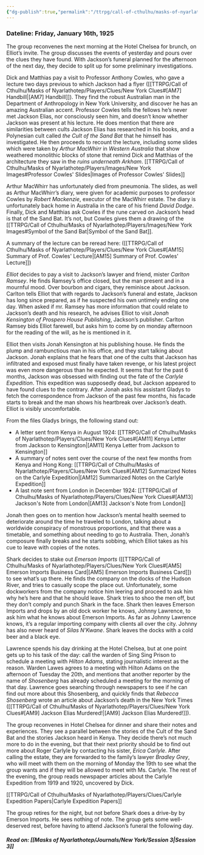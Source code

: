 ```yaml
---
{"dg-publish":true,"permalink":"/ttrpg/call-of-cthulhu/masks-of-nyarlathotep/players/journals/new-york/session-2/","tags":["TTRPG/Games/MoN"]}
---
```


### Dateline: Friday, January 16th, 1925
The group reconvenes the next morning at the Hotel Chelsea for brunch, on Elliot’s invite. The group discusses the events of yesterday and pours over the clues they have found. With Jackson’s funeral planned for the afternoon of the next day, they decide to split up for some preliminary investigations.

Dick and Matthias pay a visit to Professor Anthony Cowles, who gave a lecture two days previous to which Jackson had a flyer ([[TTRPG/Call of Cthulhu/Masks of Nyarlathotep/Players/Clues/New York Clues#[AM7] Handbill\|[AM7] Handbill]]). They find the robust Australian man in the Department of Anthropology in New York University, and discover he has an amazing Australian accent. Professor Cowles tells the fellows he’s never met Jackson Elias, nor consciously seen him, and doesn’t know whether Jackson was present at his lecture. He does mention that there are similarities between cults Jackson Elias has researched in his books, and a Polynesian cult called *the Cult of the Sand Bat* that he himself has investigated. He then proceeds to recount the lecture, including some slides which were taken by *Arthur MacWhirr* in *Western Australia* that show weathered monolithic blocks of stone that remind Dick and Matthias of the architecture they saw in the *ruins underneath Arkham*. 
[[TTRPG/Call of Cthulhu/Masks of Nyarlathotep/Players/Images/New York Images#Professor Cowles' Slides\|Images of Professor Cowles' Slides]]

Arthur MacWhirr has unfortunately died from pneumonia. The slides, as well as Arthur MacWhirr’s diary, were given for academic purposes to professor Cowles by *Robert Mackenzie*, executor of the MacWhirr estate. The diary is unfortunately back home in Australia in the care of his friend *David Dodge*. Finally, Dick and Matthias ask Cowles if the rune carved on Jackson’s head is that of the Sand Bat. It’s not, but Cowles gives them a drawing of the [[TTRPG/Call of Cthulhu/Masks of Nyarlathotep/Players/Images/New York Images#Symbol of the Sand Bat\|Symbol of the Sand Bat]].

A summary of the lecture can be reread here: ([[TTRPG/Call of Cthulhu/Masks of Nyarlathotep/Players/Clues/New York Clues#[AM15] Summary of Prof. Cowles' Lecture\|[AM15] Summary of Prof. Cowles' Lecture]])

*Elliot* decides to pay a visit to Jackson’s lawyer and friend, mister *Carlton Ramsey*. He finds Ramsey’s office closed, but the man present and in a mournful mood. Over bourbon and cigars, they reminisce about Jackson. Carlton tells Elliot that with regards to Jackson’s funeral and estate, Jackson has long since prepared, as if he suspected his own untimely ending one day. When asked if mr. Ramsey has more information that could relate to Jackson’s death and his research, he advises Elliot to visit *Jonah Kensington of Prospero House Publishing*, Jackson’s publisher. Carlton Ramsey bids Elliot farewell, but asks him to come by on monday afternoon for the reading of the will, as he is mentioned in it.

Elliot then visits Jonah Kensington at his publishing house. He finds the plump and rambunctious man in his office, and they start talking about Jackson. Jonah explains that he fears that one of the cults that Jackson has infiltrated and exposed must finally have taken revenge, or his latest project was even more dangerous than he expected. It seems that for the past 6 months, Jackson was obsessed with finding out the fate of the *Carlyle Expedition*. This expedition was supposedly dead, but Jackson appeared to have found clues to the contrary. After Jonah asks his assistant Gladys to fetch the correspondence from Jackson of the past few months, his facade starts to break and the man shows his heartbreak over Jackson’s death. Elliot is visibly uncomfortable.

From the files Gladys brings, the following stand out:
- A letter sent from Kenya in August 1924: [[TTRPG/Call of Cthulhu/Masks of Nyarlathotep/Players/Clues/New York Clues#[AM11] Kenya Letter from Jackson to Kensington\|[AM11] Kenya Letter from Jackson to Kensington]]
- A summary of notes sent over the course of the next few months from Kenya and Hong Kong: [[TTRPG/Call of Cthulhu/Masks of Nyarlathotep/Players/Clues/New York Clues#[AM12] Summarized Notes on the Carlyle Expedition\|[AM12] Summarized Notes on the Carlyle Expedition]]
- A last note sent from London in December 1924: [[TTRPG/Call of Cthulhu/Masks of Nyarlathotep/Players/Clues/New York Clues#[AM13] Jackson's Note from London\|[AM13] Jackson's Note from London]]

Jonah then goes on to mention how Jackson’s mental health seemed to deteriorate around the time he traveled to London, talking about a worldwide conspiracy of monstrous proportions, and that there was a timetable, and something about needing to go to Australia. Then, Jonah’s composure finally breaks and he starts sobbing, which Elliot takes as his cue to leave with copies of the notes.

Shark decides to stake out *Emerson Imports* ([[TTRPG/Call of Cthulhu/Masks of Nyarlathotep/Players/Clues/New York Clues#[AM5] Emerson Imports Business Card\|[AM5] Emerson Imports Business Card]]) to see what’s up there. He finds the company on the docks of the Hudson River, and tries to casually scope the place out. Unfortunately, some dockworkers from the company notice him leering and proceed to ask him why he’s here and that he should leave. Shark tries to shoo the men off, but they don’t comply and punch Shark in the face. Shark then leaves Emerson Imports and drops by an old dock worker he knows, Johnny Lawrence, to ask him what he knows about Emerson Imports. As far as Johnny Lawrence knows, it’s a regular importing company with clients all over the city. Johnny has also never heard of *Silas N’Kwane*. Shark leaves the docks with a cold beer and a black eye.

Lawrence spends his day drinking at the Hotel Chelsea, but at one point gets up to his task of the day: call the warden of Sing Sing Prison to schedule a meeting with *Hilton Adams*, stating journalistic interest as the reason. Warden Lawes agrees to a meeting with Hilton Adams on the afternoon of Tuesday the 20th, and mentions that another reporter by the name of *Shosenberg* has already scheduled a meeting for the morning of that day. Lawrence goes searching through newspapers to see if he can find out more about this Shosenberg, and quickly finds that *Rebecca Shosenberg* wrote an article about Jackson’s death in the New York Times ([[TTRPG/Call of Cthulhu/Masks of Nyarlathotep/Players/Clues/New York Clues#[AM9] Jackson Elias Murdered!\|[AM9] Jackson Elias Murdered!]]).

The group reconvenes in Hotel Chelsea for dinner and share their notes and experiences. They see a parallel between the stories of the Cult of the Sand Bat and the stories Jackson heard in Kenya. They decide there’s not much more to do in the evening, but that their next priority should be to find out more about Roger Carlyle by contacting his sister, *Erica Carlyle*. After calling the estate, they are forwarded to the family’s lawyer *Bradley Grey*, who will meet with them on the morning of Monday the 19th to see what the group wants and if they will be allowed to meet with Ms. Carlyle. The rest of the evening, the group reads newspaper articles about the Carlyle Expedition from 1919 and 1920, uncovered by Dick.

[[TTRPG/Call of Cthulhu/Masks of Nyarlathotep/Players/Clues/Carlyle Expedition Papers\|Carlyle Expedition Papers]]

The group retires for the night, but not before Shark does a drive-by by Emerson Imports. He sees nothing of note. The group gets some well-deserved rest, before having to attend Jackson’s funeral the following day.

##### Read on: [[Masks of Nyarlathotep/Journals/New York/Session 3\|Session 3]]